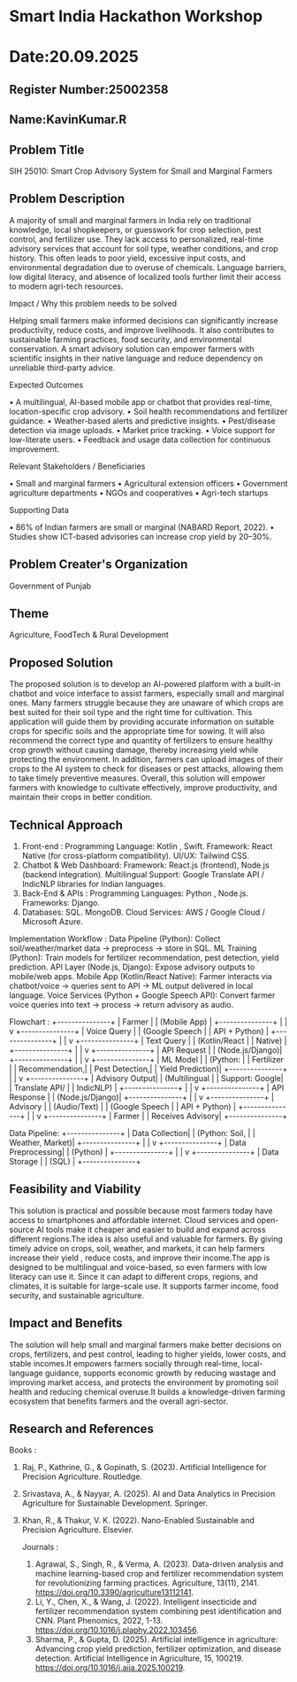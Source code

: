 # Smart India Hackathon Workshop
# Date:20.09.2025
## Register Number:25002358
## Name:KavinKumar.R 
## Problem Title
SIH 25010: Smart Crop Advisory System for Small and Marginal Farmers
## Problem Description
A majority of small and marginal farmers in India rely on traditional knowledge, local shopkeepers, or guesswork for crop selection, pest control, and fertilizer use. They lack access to personalized, real-time advisory services that account for soil type, weather conditions, and crop history. This often leads to poor yield, excessive input costs, and environmental degradation due to overuse of chemicals. Language barriers, low digital literacy, and absence of localized tools further limit their access to modern agri-tech resources.

Impact / Why this problem needs to be solved

Helping small farmers make informed decisions can significantly increase productivity, reduce costs, and improve livelihoods. It also contributes to sustainable farming practices, food security, and environmental conservation. A smart advisory solution can empower farmers with scientific insights in their native language and reduce dependency on unreliable third-party advice.

Expected Outcomes

• A multilingual, AI-based mobile app or chatbot that provides real-time, location-specific crop advisory.
• Soil health recommendations and fertilizer guidance.
• Weather-based alerts and predictive insights.
• Pest/disease detection via image uploads.
• Market price tracking.
• Voice support for low-literate users.
• Feedback and usage data collection for continuous improvement.

Relevant Stakeholders / Beneficiaries

• Small and marginal farmers
• Agricultural extension officers
• Government agriculture departments
• NGOs and cooperatives
• Agri-tech startups

Supporting Data

• 86% of Indian farmers are small or marginal (NABARD Report, 2022).
• Studies show ICT-based advisories can increase crop yield by 20–30%.

## Problem Creater's Organization
Government of Punjab

## Theme
Agriculture, FoodTech & Rural Development

## Proposed Solution

The proposed solution is to develop an AI-powered platform with a built-in chatbot and voice interface to assist farmers, especially small and marginal ones. Many farmers struggle because they are unaware of which crops are best suited for their soil type and the right time for cultivation. This application will guide them by providing accurate information on suitable crops for specific soils and the appropriate time for sowing. It will also recommend the correct type and quantity of fertilizers to ensure healthy crop growth without causing damage, thereby increasing yield while protecting the environment. In addition, farmers can upload images of their crops to the AI system to check for diseases or pest attacks, allowing them to take timely preventive measures. Overall, this solution will empower farmers with knowledge to cultivate effectively, improve productivity, and maintain their crops in better condition.

## Technical Approach

1) Front-end :
Programming Language: Kotlin , Swift.
Framework: React Native (for cross-platform compatibility).
UI/UX: Tailwind CSS.
2) Chatbot & Web Dashboard:
Framework: React.js (frontend), Node.js (backend integration).
Multilingual Support: Google Translate API / IndicNLP libraries for Indian languages.
3) Back-End & APIs :
Programming Languages: Python , Node.js.
Frameworks: Django.
4) Databases:
SQL.
MongoDB.
Cloud Services: AWS / Google Cloud / Microsoft Azure.

Implementation Workflow :
Data Pipeline (Python): Collect soil/weather/market data → preprocess → store in SQL.
ML Training (Python): Train models for fertilizer recommendation, pest detection, yield prediction.
API Layer (Node.js, Django): Expose advisory outputs to mobile/web apps.
Mobile App (Kotlin/React Native): Farmer interacts via chatbot/voice → queries sent to API → ML output delivered in local language.
Voice Services (Python + Google Speech API): Convert farmer voice queries into text → process → return advisory as audio.

Flowchart :
                                      +---------------+
                                      |  Farmer      |
                                      |  (Mobile App)  |
                                      +---------------+
                                             |
                                             |
                                             v
                                      +---------------+
                                      |  Voice Query  |
                                      |  (Google Speech  |
                                      |   API + Python) |
                                      +---------------+
                                             |
                                             |
                                             v
                                      +---------------+
                                      |  Text Query    |
                                      |  (Kotlin/React  |
                                      |   Native)       |
                                      +---------------+
                                             |
                                             |
                                             v
                                      +---------------+
                                      |  API Request   |
                                      |  (Node.js/Django)|
                                      +---------------+
                                             |
                                             |
                                             v
                                      +---------------+
                                      |  ML Model      |
                                      |  (Python:       |
                                      |   Fertilizer     |
                                      |   Recommendation,|
                                      |   Pest Detection,|
                                      |   Yield Prediction)|
                                      +---------------+
                                             |
                                             |
                                             v
                                      +---------------+
                                      |  Advisory Output|
                                      |  (Multilingual  |
                                      |   Support: Google|
                                      |   Translate API/  |
                                      |   IndicNLP)      |
                                      +---------------+
                                             |
                                             |
                                             v
                                      +---------------+
                                      |  API Response  |
                                      |  (Node.js/Django)|
                                      +---------------+
                                             |
                                             |
                                             v
                                      +---------------+
                                      |  Advisory      |
                                      |  (Audio/Text)   |
                                      |  (Google Speech  |
                                      |   API + Python) |
                                      +---------------+
                                             |
                                             |
                                             v
                                      +---------------+
                                      |  Farmer        |
                                      |  Receives Advisory|
                                      +---------------+

Data Pipeline:
                                      +---------------+
                                      |  Data Collection|
                                      |  (Python: Soil,  |
                                      |   Weather, Market)|
                                      +---------------+
                                             |
                                             |
                                             v
                                      +---------------+
                                      |  Data Preprocessing|
                                      |  (Python)        |
                                      +---------------+
                                             |
                                             |
                                             v
                                      +---------------+
                                      |  Data Storage   |
                                      |  (SQL)          |
                                      +---------------+

## Feasibility and Viability

This solution is practical and possible because most farmers today have access to smartphones and affordable internet. Cloud services and open-source AI tools make it cheaper and easier to build and expand across different regions.The idea is also useful and valuable for farmers. By giving timely advice on crops, soil, weather, and markets, it can help farmers increase their yield , reduce costs, and improve their income.The app is designed to be multilingual and voice-based, so even farmers with low literacy can use it. Since it can adapt to different crops, regions, and climates, it is suitable for large-scale use. It supports farmer income, food security, and sustainable agriculture.

## Impact and Benefits

The solution will help small and marginal farmers make better decisions on crops, fertilizers, and pest control, leading to higher yields, lower costs, and stable incomes.It empowers farmers socially through real-time, local-language guidance, supports economic growth by reducing wastage and improving market access, and protects the environment by promoting soil health and reducing chemical overuse.It builds a knowledge-driven farming ecosystem that benefits farmers and the overall agri-sector.

## Research and References

Books :
1) Raj, P., Kathrine, G., & Gopinath, S. (2023). Artificial Intelligence for Precision Agriculture. Routledge.
2) Srivastava, A., & Nayyar, A. (2025). AI and Data Analytics in Precision Agriculture for Sustainable Development. Springer.
3) Khan, R., & Thakur, V. K. (2022). Nano-Enabled Sustainable and Precision Agriculture. Elsevier.

   Journals :
   1) Agrawal, S., Singh, R., & Verma, A. (2023). Data-driven analysis and machine learning-based crop and fertilizer recommendation system for revolutionizing farming practices. Agriculture, 13(11), 2141. https://doi.org/10.3390/agriculture13112141.
   2) Li, Y., Chen, X., & Wang, J. (2022). Intelligent insecticide and fertilizer recommendation system combining pest identification and CNN. Plant Phenomics, 2022, 1-13. https://doi.org/10.1016/j.plaphy.2022.103456.
   3) Sharma, P., & Gupta, D. (2025). Artificial intelligence in agriculture: Advancing crop yield prediction, fertilizer optimization, and disease detection. Artificial Intelligence in Agriculture, 15, 100219. https://doi.org/10.1016/j.aiia.2025.100219.
